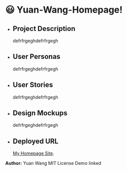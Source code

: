 # 😃  Yuan-Wang-Homepage!  
- ## Project Description
  defrfrgeghdefrfrgegh
- ## User Personas
  defrfrgeghdefrfrgegh
- ## User Stories
  defrfrgeghdefrfrgegh
- ## Design Mockups
  defrfrgeghdefrfrgegh
- ## Deployed URL
  [My Homepage Site](https://pages.github.com/).

**Author:** Yuan Wang  MIT License Demo linked
